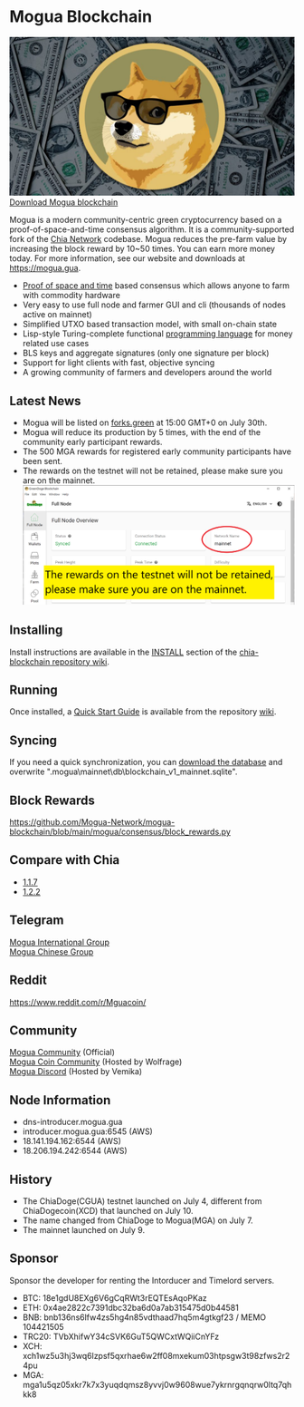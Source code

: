 # Mogua Blockchain
![image](https://github.com/Mogua-Network/mogua-blockchain/blob/96981368b3949a91b836e8c01dca3b3ba0207d50/mogua.jpg)
[Download Mogua blockchain](https://github.com/Mogua-Network/mogua-blockchain/releases)

Mogua is a modern community-centric green cryptocurrency based on a proof-of-space-and-time consensus algorithm. It is a community-supported fork of the [Chia Network](https://github.com/Chia-Network/chia-blockchain) codebase. Mogua reduces the pre-farm value by increasing the block reward by 10~50 times. You can earn more money today. For more information, see our website and downloads at https://mogua.gua.

* [Proof of space and time](https://docs.google.com/document/d/1tmRIb7lgi4QfKkNaxuKOBHRmwbVlGL4f7EsBDr_5xZE/edit) based consensus which allows anyone to farm with commodity hardware
* Very easy to use full node and farmer GUI and cli (thousands of nodes active on mainnet)
* Simplified UTXO based transaction model, with small on-chain state
* Lisp-style Turing-complete functional [programming language](https://chialisp.com/) for money related use cases
* BLS keys and aggregate signatures (only one signature per block)
* Support for light clients with fast, objective syncing
* A growing community of farmers and developers around the world

## Latest News
- Mogua will be listed on [forks.green](https://www.forks.green/) at 15:00 GMT+0 on July 30th.
- Mogua will reduce its production by 5 times, with the end of the community early participant rewards.
- The 500 MGA rewards for registered early community participants have been sent.
- The rewards on the testnet will not be retained, please make sure you are on the mainnet.
![image](https://github.com/Mogua-Network/mogua-blockchain/blob/79a9291b3d70f2dd03702e1822193f4d6ca16601/make_sure_mainnet.png)

## Installing

Install instructions are available in the
[INSTALL](https://github.com/Chia-Network/chia-blockchain/wiki/INSTALL)
section of the
[chia-blockchain repository wiki](https://github.com/Chia-Network/chia-blockchain/wiki).

## Running

Once installed, a
[Quick Start Guide](https://github.com/Chia-Network/chia-blockchain/wiki/Quick-Start-Guide)
is available from the repository
[wiki](https://github.com/Chia-Network/chia-blockchain/wiki).

## Syncing
If you need a quick synchronization, you can [download the database](https://chiadb.org/) and overwrite ".mogua\mainnet\db\blockchain_v1_mainnet.sqlite".

## Block Rewards
https://github.com/Mogua-Network/mogua-blockchain/blob/main/mogua/consensus/block_rewards.py

## Compare with Chia
- [1.1.7](https://github.com/Mogua-Network/mogua-blockchain/commit/ebc135046acf159d625bcb854bee613dc9f81182)
- [1.2.2](https://github.com/Mogua-Network/mogua-blockchain/commit/1702a31ffe3e8e55e296d7047e00b08a161210d2)

## Telegram
[Mogua International Group](https://t.me/green_guae)<br>
[Mogua Chinese Group](https://t.me/green_guaecoin)

## Reddit
https://www.reddit.com/r/Mguacoin/

## Community
[Mogua Community](https://discord.gg/3vwEfD2kws) (Official)<br>
[Mogua Coin Community](https://discord.gg/J6D5MBDP5s) (Hosted by Wolfrage)<br>
[Mogua Discord](https://discord.gg/MysJnHH7wT) (Hosted by Vemika)

## Node Information
- dns-introducer.mogua.gua
- introducer.mogua.gua:6545 (AWS)
- 18.141.194.162:6544 (AWS)
- 18.206.194.242:6544 (AWS)

## History
- The ChiaDoge(CGUA) testnet launched on July 4, different from ChiaDogecoin(XCD) that launched on July 10.
- The name changed from ChiaDoge to Mogua(MGA) on July 7.
- The mainnet launched on July 9.

## Sponsor 
Sponsor the developer for renting the Intorducer and Timelord servers.
- BTC: 18e1gdU8EXg6V6gCqRWt3rEQTEsAqoPKaz
- ETH: 0x4ae2822c7391dbc32ba6d0a7ab315475d0b44581
- BNB: bnb136ns6lfw4zs5hg4n85vdthaad7hq5m4gtkgf23 / MEMO 104421505
- TRC20: TVbXhifwY34cSVK6GuT5QWCxtWQiiCnYFz
- XCH: xch1wz5u3hj3wq6lzpsf5qxrhae6w2ff08mxekum03htpsgw3t98zfws2r24pu
- MGA: mga1u5qz05xkr7k7x3yuqdqmsz8yvvj0w9608wue7ykrnrgqnqrw0ltq7qhkk8
